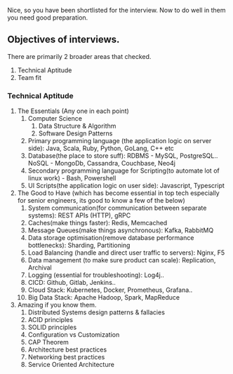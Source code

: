 Nice, so you have been shortlisted for the interview. Now to do well in them you need good preparation. 

## Objectives of interviews.

There are primarily 2 broader areas that checked.
1. Technical Aptitude
2. Team fit

### Technical Aptitude
1. The Essentials (Any one in each point)
    1. Computer Science 
        1. Data Structure & Algorithm
        2. Software Design Patterns
    2. Primary programming language (the application logic on server side): Java, Scala, Ruby, Python, GoLang, C++ etc
    3. Database(the place to store suff): RDBMS - MySQL, PostgreSQL.. NoSQL - MongoDb, Cassandra, Couchbase, Neo4j 
    4. Secondary programming language for Scripting(to automate lot of linux work) - Bash, Powershell
    5. UI Scripts(the application logic on user side): Javascript, Typescript
2. The Good to Have (which has become essential in top tech especially for senior engineers, its good to know a few of the below)
    1. System communication(for communication between separate systems): REST APIs (HTTP), gRPC
    2. Caches(make things faster): Redis, Memcached
    3. Message Queues(make things asynchronous): Kafka, RabbitMQ
    4. Data storage optimisation(remove database performance bottlenecks): Sharding, Partitioning
    5. Load Balancing (handle and direct user traffic to servers): Nginx, F5 
    6. Data management (to make sure product can scale): Replication, Archival
    7. Logging (essential for troubleshooting): Log4j..
    8. CICD: Github, Gitlab, Jenkins..
    9. Cloud Stack: Kubernetes, Docker, Prometheus, Grafana..
    10. Big Data Stack: Apache Hadoop, Spark, MapReduce
3. Amazing if you know them.
    1. Distributed Systems design patterns & fallacies
    2. ACID principles
    3. SOLID principles
    4. Configuration vs Customization
    5. CAP Theorem
    6. Architecture best practices
    7. Networking best practices
    8. Service Oriented Architecture

